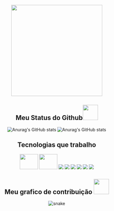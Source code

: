 <p align="center"> </p align="center">
 <div align="center">
 <img src="https://media.discordapp.net/attachments/1024141006465159269/1117790811418021988/homer-simpson-bart-simpson-drawing-pub-quiz-thought-png-favpng-kTnsjTcNtK825hjQuQVccaF3E-removebg-preview.png"width = '300px'/>
<p align="center"></p>

<h2 align="center">
  Meu Status do Github<img src="https://media.giphy.com/media/VgCDAzcKvsR6OM0uWg/giphy.gif" width="50">
</h2>
 
![Anurag's GitHub stats](https://github-readme-stats.vercel.app/api/top-langs/?username=Edenils0nSilva&theme=blue-green)
![Anurag's GitHub stats](https://github-readme-stats.vercel.app/api?username=Edenils0nSilva&show_icons=true&theme=blue-green)

## Tecnologias que trabalho

<div>
<img src="https://cdn.jsdelivr.net/gh/devicons/devicon/icons/python/python-original.svg" width="60em" height="50em"/>
<img src="https://cdn.jsdelivr.net/gh/devicons/devicon/icons/selenium/selenium-original.svg" width="60em" height="50em"/>
 <img src="https://img.shields.io/badge/Python-14354C?style=for-the-badge&logo=python&logoColor=white">
 <img src="https://img.shields.io/badge/Made%20with-Jupyter-orange?style=for-the-badge&logo=Jupyter">
 <img src="https://img.shields.io/badge/Google%20Sheets-34A853?style=for-the-badge&logo=google-sheets&logoColor=white">
 <img src="https://img.shields.io/badge/C%2B%2B-00599C?style=for-the-badge&logo=c%2B%2B&logoColor=white">
 <img src="https://img.shields.io/badge/C-00599C?style=for-the-badge&logo=c&logoColor=white">
 <img src="https://img.shields.io/badge/Java-ED8B00?style=for-the-badge&logo=openjdk&logoColor=white">
</div> 

<h2 align="center">
  Meu grafico de contribuição <img src="https://media.giphy.com/media/xUA7aZeLE2e0P7Znz2/giphy.gif" width="50">
</h2>
<p align="center">
  <img src="https://github.com/ritik307/ritik307/raw/output/github-contribution-grid-snake.svg" alt="snake"></center>
</p>

      
  
    

      
 
 
